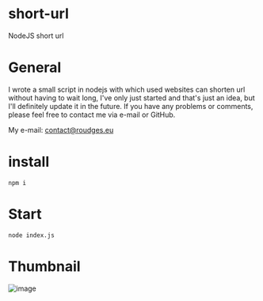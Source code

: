 # short-url
NodeJS short url

# General
I wrote a small script in nodejs with which used websites can shorten url without having to wait long, I've only just started and that's just an idea, but I'll definitely update it in the future. If you have any problems or comments, please feel free to contact me via e-mail or GitHub.

My e-mail: contact@roudges.eu

# install
```npm i```

# Start 
```node index.js```

# Thumbnail 
![image](https://user-images.githubusercontent.com/100806802/219902684-c9d6ab4a-c8c8-4a20-8587-d12e3545134e.png)
